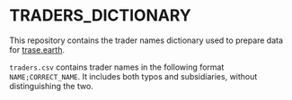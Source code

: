 # TRADERS_DICTIONARY

This repository contains the trader names dictionary used to prepare data for [trase.earth](trase.earth).

`traders.csv` contains trader names in the following format `NAME;CORRECT_NAME`. It includes both typos and subsidiaries, without distinguishing the two.
